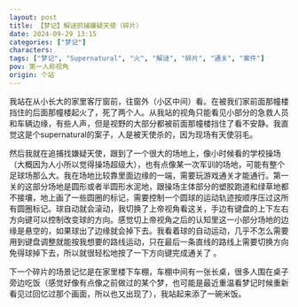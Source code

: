 ```yaml
---
layout: post
title: 【梦记】解谜抓捕嫌疑天使（碎片）
date: 2024-09-29 13:15
categories: ["梦记"]
characters: 
tags: ["梦记", "Supernatural", "火", "解谜", "碎片", "通关", "案件"]
pov: 第一人称视角
origin: 个站
---
```


我站在从小长大的家里客厅窗前，往窗外（小区中间）看。在被我们家前面那幢楼挡住的后面那幢楼起火了，死了两个人。从我站的视角只能看见小部分的急救人员和车辆边缘，有些人声，但是视野的大部分都被前面那幢楼挡住了看不安静。我直觉这是个supernatural的案子，人是被天使杀的，因为现场有天使羽毛。

然后我就在追捕找嫌疑天使，跟到了一个很大的场地上，像小时候看的学校操场（大概因为人小所以觉得操场超级大），也有点像某一次军训的场地，可能有整个足球场那么大。我在场地比较靠里面边缘的一端，需要玩游戏通关才能通行。第一关的这部分场地是圆形或者半圆形水泥地，跟操场主体部分的塑胶跑道和绿草地都不接壤，地上画了一些圆圈的标记，需要控制一个圆球的运动轨迹按顺序压过这所有圆圈标记。球自动就会滚动，我切换了上帝视角看这关，手边有键盘的上下左右方向键可以控制改变球的方向。感觉切上帝视角之后的认知里这一小部分场地的边缘是悬空的，如果球出了边缘就会掉下去。我看着球的自动运动，几乎不怎么需要用到键盘调整就能按我想要的路线运动，只在最后一条直线的路线上需要切换方向免得球掉下去，所以就很轻松地按了一下方向键完成通关了 。

下一个碎片的场景记忆是在家里楼下车棚，车棚中间有一张长桌，很多人围在桌子旁边吃饭（感觉好像有点像之前做过的某个梦，也可能是最近重温看梦记时候重新看见过回忆过那个画面，所以也又出现了），我站起来添了一碗米饭。
